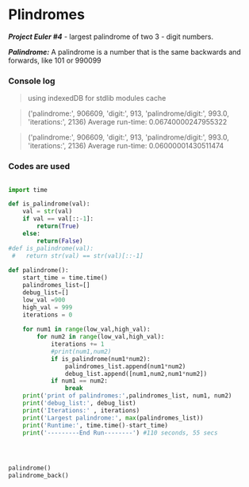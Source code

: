 # Plindromes

***Project Euler #4*** - largest palindrome of two 3 - digit numbers.

***Palindrome:*** A palindrome is a number that is the same backwards and forwards, like 101 or 990099



### Console log


> using indexedDB for stdlib modules cache

> ('palindrome:', 906609, 'digit:', 913, 'palindrome/digit:', 993.0, 'iterations:', 2136) Average run-time: 0.06740000247955322

> ('palindrome:', 906609, 'digit:', 913, 'palindrome/digit:', 993.0, 'iterations:', 2136) Average run-time: 0.06000001430511474



### Codes are used

```py

import time

def is_palindrome(val):
    val = str(val)
    if val == val[::-1]:
        return(True)
    else:
        return(False)
#def is_palindrome(val):
 #   return str(val) == str(val)[::-1]
 
def palindrome():
    start_time = time.time()
    palindromes_list=[]
    debug_list=[]
    low_val =900
    high_val = 999
    iterations = 0
    
    for num1 in range(low_val,high_val):
        for num2 in range(low_val,high_val):
            iterations += 1
            #print(num1,num2)
            if is_palindrome(num1*num2):
                palindromes_list.append(num1*num2)
                debug_list.append([num1,num2,num1*num2])
            if num1 == num2:
                break
    print('print of palindromes:',palindromes_list, num1, num2)
    print('debug_list:', debug_list)
    print('Iterations:' , iterations)
    print('Largest palindrome:', max(palindromes_list))
    print('Runtime:', time.time()-start_time)
    print('---------End Run--------') #110 seconds, 55 secs
    



palindrome()
palindrome_back()

```